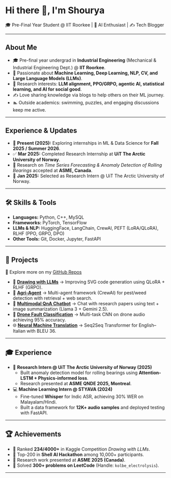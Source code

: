 # Hi there 👋, I'm Shourya  
🎓 Pre-Final Year Student @ IIT Roorkee | 🤖 AI Enthusiast | ✍️ Tech Blogger

---

## About Me
- 🎓 Pre-final year undergrad in **Industrial Engineering** (Mechanical & Industrial Engineering Dept.) @ **IIT Roorkee**.  
- 🤖 Passionate about **Machine Learning, Deep Learning, NLP, CV, and Large Language Models (LLMs)**.  
- 🧩 Research interests: **LLM alignment, PPO/GRPO, agentic AI, statistical learning, and AI for social good**.  
- ✍️ Love sharing knowledge via blogs to help others on their ML journey.  
- 🏊 Outside academics: swimming, puzzles, and engaging discussions keep me active.

---

## Experience & Updates
- 📌 **Present (2025):** Exploring internships in ML & Data Science for **Fall 2025 / Summer 2026**.  
- ✅ **Mar 2025:** Completed Research Internship at **UiT The Arctic University of Norway**.  
- 📄 Research on *Time Series Forecasting & Anomaly Detection of Rolling Bearings* accepted at **ASME, Canada**.  
- 🎯 **Jan 2025:** Selected as Research Intern @ UiT The Arctic University of Norway.

---

## 🛠️ Skills & Tools  
- **Languages:** Python, C++, MySQL  
- **Frameworks:** PyTorch, TensorFlow  
- **LLMs & NLP:** HuggingFace, LangChain, CrewAI, PEFT (LoRA/QLoRA), RLHF (PPO, GRPO, DPO)  
- **Other Tools:** Git, Docker, Jupyter, FastAPI  

---

## 📌 Projects  
🔗 Explore more on my [GitHub Repos](https://github.com/AggarwalShourya)  

- 🎨 **[Drawing with LLMs](https://github.com/AggarwalShourya/Drawing_with_LLM)** → Improving SVG code generation using QLoRA + RLHF (GRPO).  
- 🌾 **[Agri-Agent](https://github.com/AggarwalShourya/Agri-Agent)** → Multi-agent framework (CrewAI) for pest/weed detection with retrieval + web search.  
- 📑 **[Multimodal QnA Chatbot](https://github.com/AggarwalShourya/MultiModal-RAG)** → Chat with research papers using text + image summarization (Llama 3 + Gemini 2.5).  
- 🚁 **[Drone Fault Classification](https://github.com/AggarwalShourya/Multi-task-learn)** → Multi-task CNN on drone audio achieving 95% accuracy.  
- 🌐 **[Neural Machine Translation](https://github.com/AggarwalShourya/Neural-Machine-Translation)** → Seq2Seq Transformer for English–Italian with BLEU 36.  

---

## 🎓 Experience  
- 🔬 **Research Intern @ UiT The Arctic University of Norway (2025)**  
  - Built anomaly detection model for rolling bearings using **Attention-LSTM + Physics-informed loss**.  
  - Research presented at **ASME QNDE 2025, Montreal**.  
- 💻 **Machine Learning Intern @ STYAVA (2024)**  
  - Fine-tuned **Whisper** for Indic ASR, achieving 30% WER on Malayalam/Hindi.  
  - Built a data framework for **12K+ audio samples** and deployed testing with FastAPI.  

---

## 🏆 Achievements  
- 🥇 Ranked **234/4000+** in Kaggle Competition *Drawing with LLMs*.  
- 🥈 Top-200 in **Shell AI Hackathon** among 10,000+ participants.  
- 📑 Research work presented at **ASME 2025 (Canada)**.  
- 🎯 Solved **300+ problems on LeetCode** (Handle: `kolbe_electrolysis`).  

---

<!--
**AggarwalShourya/AggarwalShourya** is a ✨ _special_ ✨ repository because its `README.md` (this file) appears on your GitHub profile.

Here are some ideas to get you started:

- 🔭 I’m currently working on ...
- 🌱 I’m currently learning ...
- 👯 I’m looking to collaborate on ...
- 🤔 I’m looking for help with ...
- 💬 Ask me about ...
- 📫 How to reach me: ...
- 😄 Pronouns: ...
- ⚡ Fun fact: ...
-->

